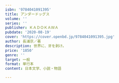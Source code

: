 ```yaml
---
isbn: '9784041091395'
title: アンダードッグス
volume: ''
series: ''
publisher: ＫＡＤＯＫＡＷＡ
pubdate: '2020-08-19'
cover: 'https://cover.openbd.jp/9784041091395.jpg'
author: 長浦京／著
description: 世界に、牙を剥け。
price: '1850'
genre: ''
target: 一般
format: 単行本
content: 日本文学、小説・物語

---
```

